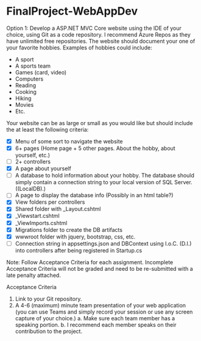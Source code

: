 # FinalProject-WebAppDev
 
 Option 1: 
Develop a ASP.NET MVC Core website using the IDE of your choice, using Git as a code
repository. I recommend Azure Repos as they have unlimited free repositories.
The website should document your one of your favorite hobbies. Examples of hobbies could
include:
- A sport
- A sports team
- Games (card, video)
- Computers
- Reading
- Cooking
- Hiking
- Movies
- Etc.
 
Your website can be as large or small as you would like but should include the at
least the following criteria:
- [X] Menu of some sort to navigate the website
- [X] 6+ pages (Home page + 5 other pages. About the hobby, about yourself, etc.)
- [ ] 2+ controllers
- [X] A page about yourself
- [ ] A database to hold information about your hobby. The database should simply
contain a connection string to your local version of SQL Server. ((LocalDB)\.)
- [ ] A page to display the database info (Possibly in an html table?)
- [X] View folders per controllers
- [X] Shared folder with _Layout.cshtml
- [X] _Viewstart.cshtml
- [X] _ViewImports.cshtml
- [X] Migrations folder to create the DB artifacts
- [X] wwwroot folder with jquery, bootstrap, css, etc.
- [ ] Connection string in appsettings.json and DBContext using I.o.C. (D.I.) into
controllers after being registered in Startup.cs

Note: Follow Acceptance Criteria for each assignment. Incomplete Acceptance Criteria will
not be graded and need to be re-submitted with a late penalty attached.

Acceptance Criteria

1. Link to your Git repository.
2. A 4-6 (maximum) minute team presentation of your web application (you can use Teams and
simply record your session or use any screen capture of your choice.)
a. Make sure each team member has a speaking portion.
b. I recommend each member speaks on their contribution to the project.
